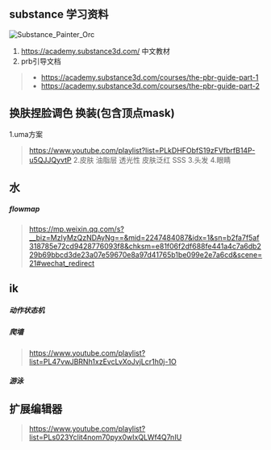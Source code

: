 ## substance 学习资料
![Substance_Painter_Orc](https://support.allegorithmic.com/documentation/spdoc/files/20316164/170459743/2/1536351466340/Substance_Painter_Orc.jpg)
1. https://academy.substance3d.com/ 中文教材
2. prb引导文档
>* https://academy.substance3d.com/courses/the-pbr-guide-part-1
>* https://academy.substance3d.com/courses/the-pbr-guide-part-2


## 换肤捏脸调色 换装(包含顶点mask)
1.uma方案 
> https://www.youtube.com/playlist?list=PLkDHFObfS19zFVfbrfB14P-u5QJJQyvtP
2.皮肤
> 油脂层 透光性 皮肤泛红 SSS
3.头发
4.眼睛


## 水
##### flowmap
> https://mp.weixin.qq.com/s?__biz=MzIyMzQzNDAyNg==&mid=2247484087&idx=1&sn=b2fa7f5af318785e72cd9428776093f8&chksm=e81f06f2df688fe441a4c7a6db229b69bbcd3de23a07e59670e8a97d41765b1be099e2e7a6cd&scene=21#wechat_redirect

## ik
##### 动作状态机

##### 爬墙
>https://www.youtube.com/playlist?list=PL47vwJBRNh1xzEvcLvXoJvjLcr1h0j-1O
##### 游泳

## 扩展编辑器
>https://www.youtube.com/playlist?list=PLs023Yclit4nom70pyx0wIxQLWf4Q7nIU
